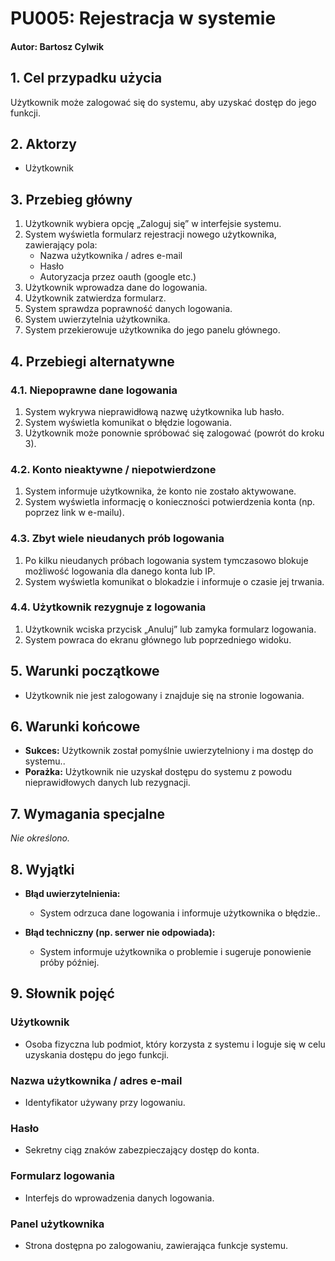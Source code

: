 # PU005: Rejestracja w systemie

#### Autor: Bartosz Cylwik

## 1. Cel przypadku użycia  
Użytkownik może zalogować się do systemu, aby uzyskać dostęp do jego funkcji.

## 2. Aktorzy  
- Użytkownik

## 3. Przebieg główny  
1. Użytkownik wybiera opcję „Zaloguj się” w interfejsie systemu.  
2. System wyświetla formularz rejestracji nowego użytkownika, zawierający pola:  
   - Nazwa użytkownika / adres e-mail  
   - Hasło  
   - Autoryzacja przez oauth (google etc.)  
3. Użytkownik wprowadza dane do logowania.  
4. Użytkownik zatwierdza formularz.  
5. System sprawdza poprawność danych logowania.  
6. System uwierzytelnia użytkownika.  
7. System przekierowuje użytkownika do jego panelu głównego.

## 4. Przebiegi alternatywne  

### 4.1. Niepoprawne dane logowania  
1. System wykrywa nieprawidłową nazwę użytkownika lub hasło.
2. System wyświetla komunikat o błędzie logowania.
3. Użytkownik może ponownie spróbować się zalogować (powrót do kroku 3).  

### 4.2. Konto nieaktywne / niepotwierdzone  
1. System informuje użytkownika, że konto nie zostało aktywowane.
2. System wyświetla informację o konieczności potwierdzenia konta (np. poprzez link w e-mailu).  

### 4.3. Zbyt wiele nieudanych prób logowania  
1. Po kilku nieudanych próbach logowania system tymczasowo blokuje możliwość logowania dla danego konta lub IP.
2. System wyświetla komunikat o blokadzie i informuje o czasie jej trwania.

### 4.4. Użytkownik rezygnuje z logowania  
1. Użytkownik wciska przycisk „Anuluj” lub zamyka formularz logowania.
2. System powraca do ekranu głównego lub poprzedniego widoku.

## 5. Warunki początkowe  
- Użytkownik nie jest zalogowany i znajduje się na stronie logowania.

## 6. Warunki końcowe  
- **Sukces:** Użytkownik został pomyślnie uwierzytelniony i ma dostęp do systemu..  
- **Porażka:** Użytkownik nie uzyskał dostępu do systemu z powodu nieprawidłowych danych lub rezygnacji. 

## 7. Wymagania specjalne  
*Nie określono.*

## 8. Wyjątki  

- **Błąd uwierzytelnienia:**  
  - System odrzuca dane logowania i informuje użytkownika o błędzie..

- **Błąd techniczny (np. serwer nie odpowiada):**  
  - System informuje użytkownika o problemie i sugeruje ponowienie próby później.

## 9. Słownik pojęć  

### Użytkownik  
- Osoba fizyczna lub podmiot, który korzysta z systemu i loguje się w celu uzyskania dostępu do jego funkcji.

### Nazwa użytkownika / adres e-mail  
- Identyfikator używany przy logowaniu.

### Hasło  
- Sekretny ciąg znaków zabezpieczający dostęp do konta.

### Formularz logowania  
- Interfejs do wprowadzenia danych logowania.

### Panel użytkownika  
- Strona dostępna po zalogowaniu, zawierająca funkcje systemu.
